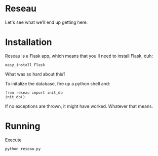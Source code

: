 Reseau
======

Let's see what we'll end up getting here.


Installation
============

Reseau is a Flask app, which means that you'll need to install Flask, duh:

    easy_install Flask

What was so hard about this?

To initalize the database, fire up a python shell and:

    from reseau import init_db
    init_db()

If no exceptions are thrown, it might have worked. Whatever that means.


Running
=======

Execute

    python reseau.py
